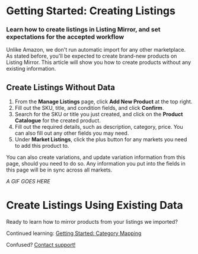# Getting Started: Creating Listings
### Learn how to create listings in Listing Mirror, and set expectations for the accepted workflow

Unlike Amazon, we don't run automatic import for any other marketplace. As stated before, you'll be expected to create brand-new products on Listing Mirror. This article will show you how to create products without any existing information. 

## Create Listings Without Data

1. From the **Manage Listings** page, click **Add New Product** at the top right.
2. Fill out the SKU, title, and condition fields, and click **Confirm**.
3. Search for the SKU or title you just created, and click on the **Product Catalogue** for the created product.
4. Fill out the required details, such as description, category, price. You can also fill out any other fields you may need.
5. Under **Market Listings**, click the plus button for any markets you need to add this product to.

You can also create variations, and update variation information from this page, should you need to do so. Any information you put into the fields in this page will be in sync across all markets. 

*A GIF GOES HERE*

# Create Listings Using Existing Data
Ready to learn how to mirror products from your listings we imported?

Continued learning: [Getting Started: Category Mapping](/mirror/category-mapping)

Confused? [Contact support!](https://support.listingmirror.com/hc/en-us/articles/360057441252)